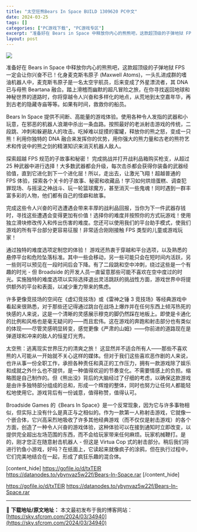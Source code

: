 ```yaml
---
title: "太空狂熊Bears In Space BUILD 1309620 PC中文"
date: 2024-03-25
tags: []
categories: ["PC游戏下载", "PC游戏专区"]
excerpt: "准备好在 Bears in Space 中释放你内心的熊熊吧，这款超顶级的子弹地狱 FPS 一定会让你兴奋不已！化身麦克斯韦原子 (Maxwell Atoms)，一头扎进成群的嗜油机器人中，麦克斯韦原子是一名太空宇航员，后来变成了外星漂流者，其 DNA 已与母熊 Beartana 融合。踏上滑稽而幽&hellip;"
layout: post
---
```


<img class="aligncenter" src="https://sky.sfcrom.com/wp-content/uploads/2024/03/20240329094535-68fd9.jpeg" />

准备好在 Bears in Space 中释放你内心的熊熊吧，这款超顶级的子弹地狱 FPS 一定会让你兴奋不已！化身麦克斯韦原子 (Maxwell Atoms)，一头扎进成群的嗜油机器人中，麦克斯韦原子是一名太空宇航员，后来变成了外星漂流者，其 DNA 已与母熊 Beartana 融合。踏上滑稽而幽默的超凡冒险之旅，在你寻找返回地球和神秘世界的道路时，你将穿越令人兴奋和多样化的地点，从荒地到太空嘉年华，再到古老的隐藏寺庙等等。如果有时间，救救你的船员。

Bears In Space 提供不间断、高能量的游戏体验。使用各种令人发指的武器和小玩意，在邪恶的机器人浪潮中杀出一条血路。按照最好的老派射击游戏的传统，二段跳、冲刺和躲避敌人的攻击。吃掉难以捉摸的蜜罐，释放你的熊之怒，变成一只熊！利用你独特的 DNA 融合来发挥你的优势，用你强大的熊力量和古老的熊符艺术和传说中的熊之剑的精湛知识来消灭机器人敌人。

探索超越 FPS 规范的子故事和秘密！
完成挑战并打开战利品箱购买枪支，从超过 25 种武器中进行选择！大多数武器都会升级，每次击杀都会获得你装备的武器经验值，直到它进化到下一个进化层！所以，走出去，让激光飞翔！超越普通的 FPS 体验，探索各个关卡的子故事、秘密和收藏品！学习如何烘焙蛋糕、调查犯罪现场、与摇滚之神战斗、玩一轮篮球魔方，甚至消灭一些鬼魂！同时遇到一群丰富多彩的人物，他们都有自己的怪癖和故事。

完成这些令人兴奋的可选遭遇会带来丰厚的战利品回报，当你为下一件武器存钱时，寻找这些遭遇会变得更加有价值！选择你的难度并按照你的方式玩游戏！使用独立滑块修改传入和传出伤害的难度。您还可以使用我们的平台助手模式，使我们游戏的所有平台部分更容易征服！非常适合刚刚接触 FPS 类型的儿童或游戏玩家！

通过独特的难度选项定制您的体验！
游戏还热衷于穿越和平台选项，以及熟悉的悬停平台和危险坠落标准。其中一些会移动，另一些可能只会在短时间内活跃，另一些则可以预见在一段时间后会下降。有了二段跳和空中冲刺，绕过这些是一个有趣的时光 - 但 Broadside 的开发人员一直留意那些可能不喜欢在空中度过的时光。实施独特的难度选项以实际选择退出灵活跳跃的挑战性方面，游戏世界中将提供额外的平台和表面，以减少重力带来的焦虑。

许多更像竞技场的空间在《虚幻竞技场》或《雷神之锤 3 竞技场》等经典游戏中看起来很熟悉，对于那些还记得通过跳台在战场上爆炸并在任何东西上倾泻热死的快感的人来说，这是一个清晰的灵感展示穆克的脚仍然踩在地板上。即使是卡通化的比例和风格也是毫无疑问的——而且宏伟。这在游戏的奔跑和射击部分也有类似的体现——尽管灵感明显转变，感觉更像《严肃的山姆》——你前进的道路现在是弹道球和冲来的敌人的恒星灯光秀。

太空熊：逃离现实世界压力的清爽之旅！
这显然并不适合所有人——那些不喜欢熊的人可能从一开始就不关心这样的媒体。但对于我们这些喜欢恶作剧的人来说，也许从事一份全职工作，承担各种责任和真正的工作压力，拥有一款游戏除了娱乐和成就之外什么也不提供，是一种值得欢迎的节奏变化。不需要情感上的负担。缩略图是自己制作的。但《熊出没》背后的大脑经过了仔细的考虑，以确保这款游戏是由许多独特部分组成的总和，形成一个辉煌的整体，同时也努力让任何人都能轻松地使用它。游戏背后有一份诚意，值得称赞，值得认可。

Broadside Games 的《Bears In Space》是一个反常现象，因为它与许多事物相似，但实际上没有什么是真正与之相似的。作为一款第一人称射击游戏，它就像一个嵌合体，它兴高采烈地吸收了许多其他经典游戏（而不仅仅是射击游戏）的各个方面，创造了一种令人兴奋的游戏体验，这种体验可以在接到通知时立即改变，以提供完全超出左场范围的东西，而不会给玩家带来任何麻烦。玩家机械鞭打。是的，刚才您正在随意射击机器人 - 但这是 Virtua Cop 式的射击部分。稍后我们将进行钓鱼小游戏，好吗？在纸面上，它读起来就像疯子的涂鸦，但在执行过程中，它们完美地结合在一起，形成了疯狂乐趣的混合体。

[content_hide]
https://gofile.io/d/txTElR
https://datanodes.to/ybynvaz5w22f/Bears-In-Space.rar
[/content_hide]

<!--wechatfans start-->
https://gofile.io/d/txTElR
https://datanodes.to/ybynvaz5w22f/Bears-In-Space.rar
<!--wechatfans end-->

---
📖 **下载地址/原文地址：** 本文最初发布于我的博客网站：[https://sky.sfcrom.com/2024/03/34940](https://sky.sfcrom.com/2024/03/34940)
